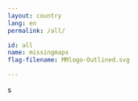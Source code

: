 ```yaml
---
layout: country
lang: en
permalink: /all/

id: all
name: missingmaps
flag-filename: MMlogo-Outlined.svg

---
```

s
